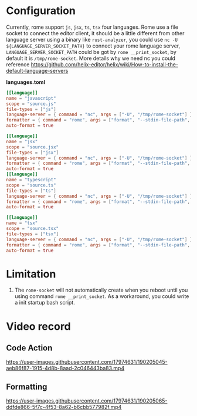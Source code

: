 # Configuration
Currently, rome support `js`, `jsx`, `ts`, `tsx` four languages. Rome use a file socket to connect the editor client, 
it should be a little different from other language server using a binary like `rust-analyzer`,
you could use `nc -U ${LANGUAGE_SERVER_SOCKET_PATH}` to connect your rome language server, `LANGUAGE_SERVER_SOCKET_PATH` could be got by
`rome __print_socket`, by default it is `/tmp/rome-socket`. More details why we need nc you could reference https://github.com/helix-editor/helix/wiki/How-to-install-the-default-language-servers

**languages.toml**
```toml
[[language]]
name = "javascript"
scope = "source.js"
file-types = ["js"]
language-server = { command = "nc", args = ["-U", "/tmp/rome-socket"] }
formatter = { command = "rome", args = ["format", "--stdin-file-path", "test.js"]}
auto-format = true

[[language]]
name = "jsx"
scope = "source.jsx"
file-types = ["jsx"]
language-server = { command = "nc", args = ["-U", "/tmp/rome-socket"] }
formatter = { command = "rome", args = ["format", "--stdin-file-path", "test.jsx"]}
auto-format = true
[[language]]
name = "typescript"
scope = "source.ts"
file-types = ["ts"]
language-server = { command = "nc", args = ["-U", "/tmp/rome-socket"] }
formatter = { command = "rome", args = ["format", "--stdin-file-path", "test.ts"]}
auto-format = true

[[language]]
name = "tsx"
scope = "source.tsx"
file-types = ["tsx"]
language-server = { command = "nc", args = ["-U", "/tmp/rome-socket"] }
formatter = { command = "rome", args = ["format", "--stdin-file-path", "test.tsx"]}
auto-format = true

```

# Limitation
1. The `rome-socket` will not automatically create when you reboot until you using command `rome __print_socket`. As a workaround,
you could write a init startup bash script.

# Video record
## Code Action
https://user-images.githubusercontent.com/17974631/190205045-aeb86f87-1915-4d8b-8aad-2c046443ba83.mp4

## Formatting
https://user-images.githubusercontent.com/17974631/190205065-ddfde866-5f7c-4f53-8a62-b6cbb577982f.mp4